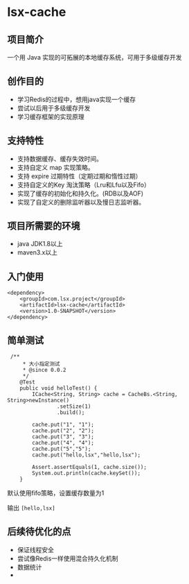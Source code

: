 # lsx-cache
## 项目简介
 一个用 Java 实现的可拓展的本地缓存系统，可用于多级缓存开发

## 创作目的

- 学习Redis的过程中，想用java实现一个缓存
- 尝试以后用于多级缓存开发
- 学习缓存框架的实现原理

## 支持特性

- 支持数据缓存、缓存失效时间。
- 支持自定义 map 实现策略。
- 支持 expire 过期特性（定期过期和惰性过期）
- 支持自定义的Key 淘汰策略（Lru和Lfu以及Fifo）
- 实现了缓存的初始化和持久化。(RDB以及AOF)
- 实现了自定义的删除监听器以及慢日志监听器。


## 项目所需要的环境

- java JDK1.8以上
- maven3.x以上

## 入门使用
```
<dependency>
    <groupId>com.lsx.project</groupId>
    <artifactId>lsx-cache</artifactId>
    <version>1.0-SNAPSHOT</version>
</dependency>
```

## 简单测试
```
 /**
     * 大小指定测试
     * @since 0.0.2
     */
    @Test
    public void helloTest() {
        ICache<String, String> cache = CacheBs.<String, String>newInstance()
                .setSize(1)
                .build();

        cache.put("1", "1");
        cache.put("2", "2");
        cache.put("3", "3");
        cache.put("4", "4");
        cache.put("5","5");
        cache.put("hello,lsx","hello,lsx");

        Assert.assertEquals(1, cache.size());
        System.out.println(cache.keySet());
    }
```
默认使用fifo策略，设置缓存数量为1

输出
```[hello,lsx]```

## 后续待优化的点
- 保证线程安全
- 尝试像Redis一样使用混合持久化机制
- 数据统计
- 



